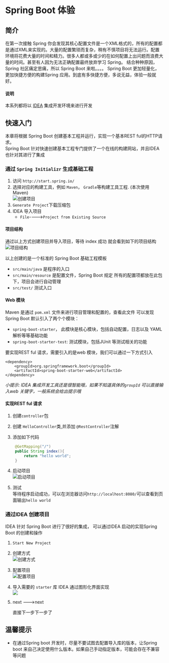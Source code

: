 # Spring Boot 体验  

## 简介  
在第一次接触 Spring 你会发现其核心配置文件是一个XML格式的，所有的配置都是通过XML来实现的。大量的配置繁琐而复杂，稍有不慎项目将无法运行。配置环境将花费大量的时间和精力。很多人都或多或少的在如何配置上出问题而浪费大量的时间。甚至有人因为无法正确配置最终放弃学习 Spring。 结合种种原因，Spring 社区痛定思痛，所以 Spring  Boot 来啦。。。。 Spring  Boot 更加轻量化， 更加快捷方便的构建Spring 应用。到底有多快捷方便，多说无益，体验一般就好。 


#### 说明  
本系列都将以 [IDEA](https://www.jetbrains.com/idea/) 集成开发环境来进行开发   

## 快速入门  
本章将根据 Spring  Boot 创建基本工程并运行，实现一个基本REST ful的HTTP请求。  
Spring  Boot 针对快速创建基本工程专门提供了一个在线的构建网站，并且IDEA 也针对其进行了集成  

### 通过 `Spring Initializr` 生成基础工程  
1. 访问 `http://start.spring.io/`  
2. 选择对应的构建工具，例如 `Maven`， `Gradle`等构建工具工程. (本次使用Maven)  
	![创建项目](http://omy43wh36.bkt.clouddn.com/spring-bootSnip20171115_8.png)  
3. `Generate Project`下载压缩包   
4. IDEA 导入项目
	* `File`---->`Project from Existing Source`   

#### 项目结构  
通过以上方式创建项目并导入项目，等待 index 成功 就会看到如下的项目结构  
	![项目结构](http://omy43wh36.bkt.clouddn.com/spring-bootSnip20171115_12.png)  

以上创建的是一个标准的 Spring Boot 基础工程模板  
	
* `src/main/java` 是程序的入口  
* `src/main/resource` 是配置文件，Spring Boot 规定 所有的配置项都放在此包下，项目会进行自动管理
* `src/test/` 测试入口


#### Web 模块 
Maven 是通过 `pom.xml` 文件来进行项目管理和配置的，查看此文件 可以发现 Spring Boot 默认引入了两个个模块：

*  `spring-boot-starter`， 此模块是核心模块，包括自动配置，日志以及 YAML 解析等等基础功能  
* `spring-boot-starter-test`: 测试模块，包括JUnit 等测试相关的功能


要实现REST ful 请求，需要引入的是web 模块，我们可以通过一下方式引入   

~~~
<dependency>
	<groupId>org.springframework.boot</groupId>
	<artifactId>spring-boot-starter-web</artifactId>
</dependency>
~~~
_小提示: IDEA 集成开发工具还是很智能哦，如果不知道具体的`groupId` 可以直接输入web 关键字，一般系统会给出提示哦_

#### 实现REST ful  请求  
1. 创建`controller`包  
2. 创建 `HelloController`类,并添加 `@RestController`注解
3. 添加如下代码

   ```Java
	@GetMapping("/")
    public String index(){
        return "hello world";
    }
   ```

4. 启动项目   
	![启动项目](http://omy43wh36.bkt.clouddn.com/spring-bootSnip20171115_14.png)

5. 测试  
	等待程序启动成功，可以在浏览器访问`http://localhost:8080/`可以查看到页面输出`hello world`  
	


### 通过IDEA 创建项目    
IDEA 针对 Spring Boot 进行了很好的集成， 可以通过IDEA 启动的实现Spring Boot 的创建和操作  

1. `Start New Project`  
2. 创建方式  
	![创建方式](http://omy43wh36.bkt.clouddn.com/spring-bootSnip20171115_9.png)

3. 配置项目  
	![配置项目](http://omy43wh36.bkt.clouddn.com/spring-bootSnip20171115_10.png)

4. 导入需要的 `starter` 库
	IDEA 通过图形化界面实现  
	![](http://omy43wh36.bkt.clouddn.com/spring-bootSnip20171115_11.png)

5. next --->next   

	直接下一步下一步了  
	



## 温馨提示

* 在通过Spring boot 开发时，尽量不要试图去配置导入库的版本，让Spring boot 来自己决定使用什么版本。如果自己手动指定版本，可能会存在不兼容等问题  



